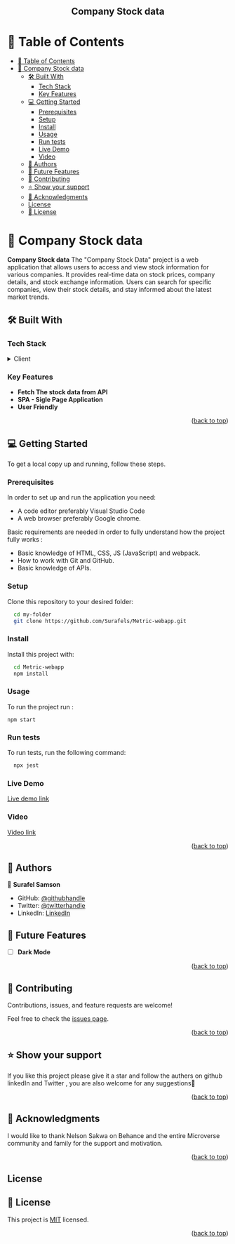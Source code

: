 <a name="readme-top"></a>

<div align="center">

  <h2>Company Stock data</h2>

</div>

<!-- TABLE OF CONTENTS -->

# 📗 Table of Contents

- [📗 Table of Contents](#-table-of-contents)
- [📖 Company Stock data](#-company-stock-data)
  - [🛠 Built With ](#-built-with-)
    - [Tech Stack ](#tech-stack-)
    - [Key Features ](#key-features-)
  - [💻 Getting Started ](#-getting-started-)
    - [Prerequisites](#prerequisites)
    - [Setup](#setup)
    - [Install](#install)
    - [Usage](#usage)
    - [Run tests](#run-tests)
    - [Live Demo](#live-demo)
    - [Video](#video)
  - [👥 Authors ](#-authors-)
  - [🔭 Future Features ](#-future-features-)
  - [🤝 Contributing ](#-contributing-)
  - [⭐️ Show your support ](#️-show-your-support-)
  - [🙏 Acknowledgments ](#-acknowledgments-)
  - [License](#license)
  - [📝 License ](#-license-)

<!-- PROJECT DESCRIPTION -->

# 📖 Company Stock data<a name="about-project"></a>

**Company Stock data** The "Company Stock Data" project is a web application that allows users to access and view stock information for various companies. It provides  real-time data on stock prices, company details, and stock exchange information. Users can search for specific companies, view their stock details, and stay informed about the latest market trends.

## 🛠 Built With <a name="built-with"></a>

### Tech Stack <a name="tech-stack"></a>

<details>
  <summary>Client</summary>
  <ul>
    <li>React</li>
    <li>Redux</li>
    <li>CSS</li>
  </ul>
</details>

<!-- Features -->

### Key Features <a name="key-features"></a>

- **Fetch The stock data from API**
- **SPA - Sigle Page Application**
- **User Friendly**

<p align="right">(<a href="#readme-top">back to top</a>)</p>

<!-- GETTING STARTED -->

## 💻 Getting Started <a name="getting-started"></a>

To get a local copy up and running, follow these steps.

### Prerequisites

In order to set up and run the application you need:

- A code editor preferably Visual Studio Code
- A web browser preferably Google chrome.

Basic requirements are needed in order to fully understand how the project fully works :

- Basic knowledge of HTML, CSS, JS (JavaScript) and webpack.
- How to work with Git and GitHub.
- Basic knowledge of APIs.

### Setup

Clone this repository to your desired folder:

```sh
  cd my-folder
  git clone https://github.com/Surafels/Metric-webapp.git
```

### Install

Install this project with:

```sh
  cd Metric-webapp
  npm install
```

### Usage

To run the project run :

    npm start

### Run tests

To run tests, run the following command:

```sh
  npx jest
```

### Live Demo

 [Live demo link](https://company-stock-data.onrender.com/)

 ### Video 

 [Video link](https://www.loom.com/share/38f70a7ca02a480791a273b7555a60ec?sid=85bcf094-e1e0-4b0c-919e-206446e4ae65)


<p align="right">(<a href="#readme-top">back to top</a>)</p>

<!-- AUTHORS -->

## 👥 Authors <a name="authors"></a>


👤 **Surafel Samson**

- GitHub: [@githubhandle](https://github.com/Surafels)
- Twitter: [@twitterhandle](https://twitter.com/surafelsamson2)
- LinkedIn: [LinkedIn](https://www.linkedin.com/in/surafel-samson-4b2635267/)

## 🔭 Future Features <a name="future-features"></a>

- [ ] **Dark Mode**

<p align="right">(<a href="#readme-top">back to top</a>)</p>

<!-- CONTRIBUTING -->

## 🤝 Contributing <a name="contributing"></a>

Contributions, issues, and feature requests are welcome!

Feel free to check the [issues page](https://github.com/Surafels/Metric-webapp/issues).

<p align="right">(<a href="#readme-top">back to top</a>)</p>

<!-- SUPPORT -->

## ⭐️ Show your support <a name="support"></a>

If you like this project please give it a star and follow the authers on github linkedIn and Twitter
, you are also welcome for any suggestions🙏

<p align="right">(<a href="#readme-top">back to top</a>)</p>

<!-- ACKNOWLEDGEMENTS -->

## 🙏 Acknowledgments <a name="acknowledgements"></a>

I would like to thank Nelson Sakwa on Behance and the entire Microverse community and family for the support and motivation.

<p align="right">(<a href="#readme-top">back to top</a>)</p>

## License

<!-- LICENSE -->

## 📝 License <a name="license"></a>

This project is [MIT](./LICENSE) licensed.

<p align="right">(<a href="#readme-top">back to top</a>)</p>
